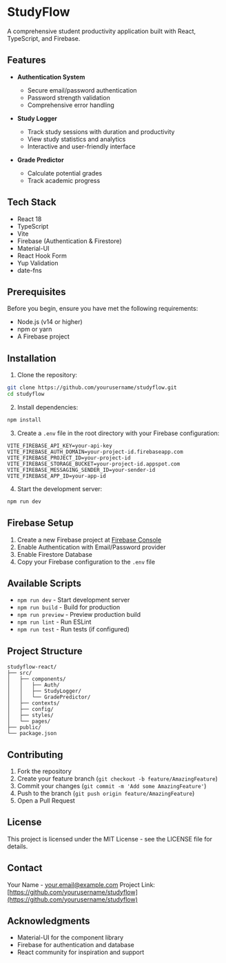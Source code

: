 # StudyFlow

A comprehensive student productivity application built with React, TypeScript, and Firebase.

## Features

- **Authentication System**
  - Secure email/password authentication
  - Password strength validation
  - Comprehensive error handling

- **Study Logger**
  - Track study sessions with duration and productivity
  - View study statistics and analytics
  - Interactive and user-friendly interface

- **Grade Predictor**
  - Calculate potential grades
  - Track academic progress

## Tech Stack

- React 18
- TypeScript
- Vite
- Firebase (Authentication & Firestore)
- Material-UI
- React Hook Form
- Yup Validation
- date-fns

## Prerequisites

Before you begin, ensure you have met the following requirements:
- Node.js (v14 or higher)
- npm or yarn
- A Firebase project

## Installation

1. Clone the repository:
```bash
git clone https://github.com/yourusername/studyflow.git
cd studyflow
```

2. Install dependencies:
```bash
npm install
```

3. Create a `.env` file in the root directory with your Firebase configuration:
```env
VITE_FIREBASE_API_KEY=your-api-key
VITE_FIREBASE_AUTH_DOMAIN=your-project-id.firebaseapp.com
VITE_FIREBASE_PROJECT_ID=your-project-id
VITE_FIREBASE_STORAGE_BUCKET=your-project-id.appspot.com
VITE_FIREBASE_MESSAGING_SENDER_ID=your-sender-id
VITE_FIREBASE_APP_ID=your-app-id
```

4. Start the development server:
```bash
npm run dev
```

## Firebase Setup

1. Create a new Firebase project at [Firebase Console](https://console.firebase.google.com/)
2. Enable Authentication with Email/Password provider
3. Enable Firestore Database
4. Copy your Firebase configuration to the `.env` file

## Available Scripts

- `npm run dev` - Start development server
- `npm run build` - Build for production
- `npm run preview` - Preview production build
- `npm run lint` - Run ESLint
- `npm run test` - Run tests (if configured)

## Project Structure

```
studyflow-react/
├── src/
│   ├── components/
│   │   ├── Auth/
│   │   ├── StudyLogger/
│   │   └── GradePredictor/
│   ├── contexts/
│   ├── config/
│   ├── styles/
│   └── pages/
├── public/
└── package.json
```

## Contributing

1. Fork the repository
2. Create your feature branch (`git checkout -b feature/AmazingFeature`)
3. Commit your changes (`git commit -m 'Add some AmazingFeature'`)
4. Push to the branch (`git push origin feature/AmazingFeature`)
5. Open a Pull Request

## License

This project is licensed under the MIT License - see the LICENSE file for details.

## Contact

Your Name - your.email@example.com
Project Link: [https://github.com/yourusername/studyflow](https://github.com/yourusername/studyflow)

## Acknowledgments

- Material-UI for the component library
- Firebase for authentication and database
- React community for inspiration and support
